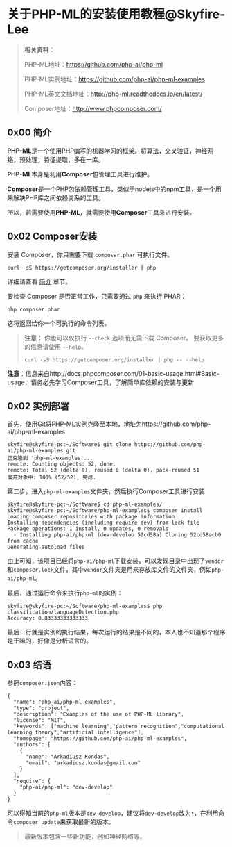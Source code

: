 # 关于PHP-ML的安装使用教程@Skyfire-Lee

> **相关资料**：
>
> PHP-ML地址：https://github.com/php-ai/php-ml
>
> PHP-ML实例地址：https://github.com/php-ai/php-ml-examples
>
> PHP-ML英文文档地址：http://php-ml.readthedocs.io/en/latest/
>
> Composer地址：http://www.phpcomposer.com/

## 0x00 简介

**PHP-ML**是一个使用PHP编写的机器学习的框架。将算法，交叉验证，神经网络，预处理，特征提取，多在一库。

**PHP-ML**本身是利用**Composer**包管理工具进行维护。

**Composer**是一个PHP包依赖管理工具，类似于nodejs中的npm工具，是一个用来解决PHP库之间依赖关系的工具。

所以，若需要使用**PHP-ML**，就需要使用**Composer**工具来进行安装。



## 0x02 Composer安装

安装 Composer，你只需要下载 `composer.phar` 可执行文件。

```
curl -sS https://getcomposer.org/installer | php

```

详细请查看 [简介](http://docs.phpcomposer.com/00-intro.html) 章节。

要检查 Composer 是否正常工作，只需要通过 `php` 来执行 PHAR：

```
php composer.phar
```

这将返回给你一个可执行的命令列表。

> **注意：** 你也可以仅执行 `--check` 选项而无需下载 Composer。 要获取更多的信息请使用 `--help`。
>
> ```
> curl -sS https://getcomposer.org/installer | php -- --help
> ```



**注意**：信息来自http://docs.phpcomposer.com/01-basic-usage.html#Basic-usage，请务必先学习Composer工具，了解简单库依赖的安装与更新

## 0x02 实例部署

首先，使用Git将PHP-ML实例克隆至本地，地址为https://github.com/php-ai/php-ml-examples

```
skyfire@skyfire-pc:~/Software$ git clone https://github.com/php-ai/php-ml-examples.git
正克隆到 'php-ml-examples'...
remote: Counting objects: 52, done.
remote: Total 52 (delta 0), reused 0 (delta 0), pack-reused 51
展开对象中: 100% (52/52), 完成.
```

第二步，进入`php-ml-examples`文件夹，然后执行Composer工具进行安装

```
skyfire@skyfire-pc:~/Software$ cd php-ml-examples/
skyfire@skyfire-pc:~/Software/php-ml-examples$ composer install
Loading composer repositories with package information
Installing dependencies (including require-dev) from lock file
Package operations: 1 install, 0 updates, 0 removals
  - Installing php-ai/php-ml (dev-develop 52cd58a) Cloning 52cd58acb0 from cache
Generating autoload files
```

由上可知，该项目已经将`php-ai/php-ml`下载安装，可以发现目录中出现了`vendor`和`composer.lock`文件，其中`vendor`文件夹是用来存放库文件的文件夹，例如`php-ai/php-ml`。

最后，通过运行命令来执行`php-ml`的实例：

```
skyfire@skyfire-pc:~/Software/php-ml-examples$ php classification/languageDetection.php
Accuracy: 0.83333333333333
```

最后一行就是实例的执行结果，每次运行的结果是不同的，本人也不知道那个程序是干嘛的，好像是分析语言的。



## 0x03 结语

参照`composer.json`内容：

```
{
  "name": "php-ai/php-ml-examples",
  "type": "project",
  "description": "Examples of the use of PHP-ML library",
  "license": "MIT",
  "keywords": ["machine learning","pattern recognition","computational learning theory","artificial intelligence"],
  "homepage": "https://github.com/php-ai/php-ml-examples",
  "authors": [
    {
      "name": "Arkadiusz Kondas",
      "email": "arkadiusz.kondas@gmail.com"
    }
  ],
  "require": {
    "php-ai/php-ml": "dev-develop"
  }
}
```

可以得知当前的`php-ml`版本是`dev-develop`，建议将`dev-develop`改为`*`，在利用命令`composer update`来获取最新的版本。

> 最新版本包含一些新功能，例如神经网络等。